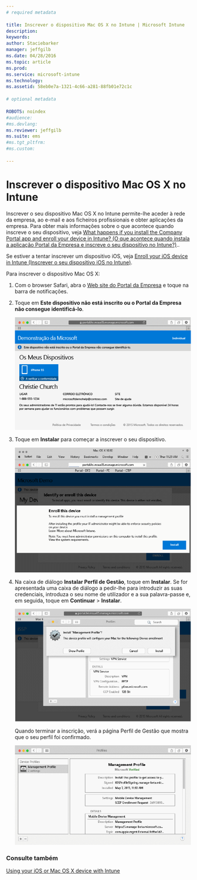 ```yaml
---
# required metadata

title: Inscrever o dispositivo Mac OS X no Intune | Microsoft Intune
description:
keywords:
author: Staciebarker
manager: jeffgilb
ms.date: 04/28/2016
ms.topic: article
ms.prod:
ms.service: microsoft-intune
ms.technology:
ms.assetid: 58eb0e7a-1321-4c66-a281-88fb01e72c1c

# optional metadata

ROBOTS: noindex
#audience:
#ms.devlang:
ms.reviewer: jeffgilb
ms.suite: ems
#ms.tgt_pltfrm:
#ms.custom:

---
```



# Inscrever o dispositivo Mac OS X no Intune

Inscrever o seu dispositivo Mac OS X no Intune permite-lhe aceder à rede da empresa, ao e-mail e aos ficheiros profissionais e obter aplicações da empresa. Para obter mais informações sobre o que acontece quando inscreve o seu dispositivo, veja [What happens if you install the Company Portal app and enroll your device in Intune? (O que acontece quando instala a aplicação Portal da Empresa e inscreve o seu dispositivo no Intune?)](what-happens-if-you-install-the-company-portal-app-and-enroll-your-device-in-intune-ios.md)..

Se estiver a tentar inscrever um dispositivo iOS, veja [Enroll your iOS device in Intune (Inscrever o seu dispositivo iOS no Intune)](enroll-your-device-in-intune-ios.md).


Para inscrever o dispositivo Mac OS X:

1.  Com o browser Safari, abra o [Web site do Portal da Empresa](https://portal.manage.microsoft.com) e toque na barra de notificações.

2.  Toque em **Este dispositivo não está inscrito ou o Portal da Empresa não consegue identificá-lo**.

    ![dispositivo não inscrito](./media/1-macosx-enroll-tap-enroll.png) 

3.  Toque em **Instalar** para começar a inscrever o seu dispositivo.

    ![toque em instalar para inscrever](./media/2-macosx-enroll--install-button.png) 

4.  Na caixa de diálogo **Instalar Perfil de Gestão**, toque em **Instalar**. Se for apresentada uma caixa de diálogo a pedir-lhe para introduzir as suas credenciais, introduza o seu nome de utilizador e a sua palavra-passe e, em seguida, toque em **Continuar** &gt; **Instalar**.

    ![instalar perfil de gestão](./media/3-macosx-enroll-tap-install.png) 

    Quando terminar a inscrição, verá a página Perfil de Gestão que mostra que o seu perfil foi confirmado.

    ![perfil de gestão confirmado](./media/4-macosx-enroll-done.png) 

### Consulte também
[Using your iOS or Mac OS X device with Intune](using-your-ios-or-mac-os-x-device-with-intune.md)

<!--HONumber=May16_HO1-->


